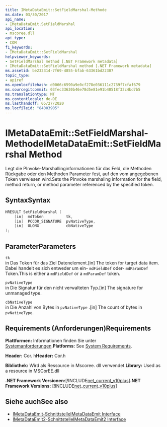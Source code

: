 ```yaml
---
title: IMetaDataEmit::SetFieldMarshal-Methode
ms.date: 03/30/2017
api_name:
- IMetaDataEmit.SetFieldMarshal
api_location:
- mscoree.dll
api_type:
- COM
f1_keywords:
- IMetaDataEmit::SetFieldMarshal
helpviewer_keywords:
- SetFieldMarshal method [.NET Framework metadata]
- IMetaDataEmit::SetFieldMarshal method [.NET Framework metadata]
ms.assetid: be232314-7f69-4855-bfab-63361bd22307
topic_type:
- apiref
ms.openlocfilehash: d0066c6590a9e0cf278e036111c2739f7cfaf679
ms.sourcegitcommit: 03fec33630b46e78d5e81e91b40518f32c4bd7b5
ms.translationtype: MT
ms.contentlocale: de-DE
ms.lasthandoff: 05/27/2020
ms.locfileid: "84003905"
---
```

# <a name="imetadataemitsetfieldmarshal-method"></a><span data-ttu-id="61b66-102">IMetaDataEmit::SetFieldMarshal-Methode</span><span class="sxs-lookup"><span data-stu-id="61b66-102">IMetaDataEmit::SetFieldMarshal Method</span></span>
<span data-ttu-id="61b66-103">Legt die PInvoke-Marshallinginformationen für das Feld, die Methoden Rückgabe oder den Methoden Parameter fest, auf den vom angegebenen Token verwiesen wird.</span><span class="sxs-lookup"><span data-stu-id="61b66-103">Sets the PInvoke marshaling information for the field, method return, or method parameter referenced by the specified token.</span></span>  
  
## <a name="syntax"></a><span data-ttu-id="61b66-104">Syntax</span><span class="sxs-lookup"><span data-stu-id="61b66-104">Syntax</span></span>  
  
```cpp  
HRESULT SetFieldMarshal (  
    [in]  mdToken          tk,
    [in]  PCCOR_SIGNATURE  pvNativeType,
    [in]  ULONG            cbNativeType
);  
```  
  
## <a name="parameters"></a><span data-ttu-id="61b66-105">Parameter</span><span class="sxs-lookup"><span data-stu-id="61b66-105">Parameters</span></span>  
 `tk`  
 <span data-ttu-id="61b66-106">in Das Token für das Ziel Datenelement.</span><span class="sxs-lookup"><span data-stu-id="61b66-106">[in] The token for target data item.</span></span> <span data-ttu-id="61b66-107">Dabei handelt es sich entweder um ein- `mdFieldDef` oder- `mdParamDef` Token.</span><span class="sxs-lookup"><span data-stu-id="61b66-107">This is either a `mdFieldDef` or a `mdParamDef` token.</span></span>  
  
 `pvNativeType`  
 <span data-ttu-id="61b66-108">in Die Signatur für den nicht verwalteten Typ.</span><span class="sxs-lookup"><span data-stu-id="61b66-108">[in] The signature for unmanaged type.</span></span>  
  
 `cbNativeType`  
 <span data-ttu-id="61b66-109">in Die Anzahl von Bytes in `pvNativeType` .</span><span class="sxs-lookup"><span data-stu-id="61b66-109">[in] The count of bytes in `pvNativeType`.</span></span>  
  
## <a name="requirements"></a><span data-ttu-id="61b66-110">Requirements (Anforderungen)</span><span class="sxs-lookup"><span data-stu-id="61b66-110">Requirements</span></span>  
 <span data-ttu-id="61b66-111">**Plattformen:** Informationen finden Sie unter [Systemanforderungen](../../get-started/system-requirements.md).</span><span class="sxs-lookup"><span data-stu-id="61b66-111">**Platforms:** See [System Requirements](../../get-started/system-requirements.md).</span></span>  
  
 <span data-ttu-id="61b66-112">**Header:** Cor. h</span><span class="sxs-lookup"><span data-stu-id="61b66-112">**Header:** Cor.h</span></span>  
  
 <span data-ttu-id="61b66-113">**Bibliothek:** Wird als Ressource in Mscoree. dll verwendet.</span><span class="sxs-lookup"><span data-stu-id="61b66-113">**Library:** Used as a resource in MSCorEE.dll</span></span>  
  
 <span data-ttu-id="61b66-114">**.NET Framework Versionen:**[!INCLUDE[net_current_v10plus](../../../../includes/net-current-v10plus-md.md)]</span><span class="sxs-lookup"><span data-stu-id="61b66-114">**.NET Framework Versions:** [!INCLUDE[net_current_v10plus](../../../../includes/net-current-v10plus-md.md)]</span></span>  
  
## <a name="see-also"></a><span data-ttu-id="61b66-115">Siehe auch</span><span class="sxs-lookup"><span data-stu-id="61b66-115">See also</span></span>

- [<span data-ttu-id="61b66-116">IMetaDataEmit-Schnittstelle</span><span class="sxs-lookup"><span data-stu-id="61b66-116">IMetaDataEmit Interface</span></span>](imetadataemit-interface.md)
- [<span data-ttu-id="61b66-117">IMetaDataEmit2-Schnittstelle</span><span class="sxs-lookup"><span data-stu-id="61b66-117">IMetaDataEmit2 Interface</span></span>](imetadataemit2-interface.md)
